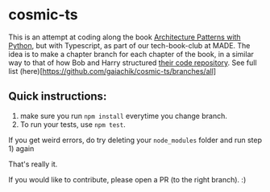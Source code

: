 # cosmic-ts
This is an attempt at coding along the book [Architecture Patterns with Python](https://www.cosmicpython.com/), but with Typescript, as part of our tech-book-club at MADE.
The idea is to make a chapter branch for each chapter of the book, in a similar way to that of how Bob and Harry structured [their code repository](https://github.com/cosmicpython/code).
See full list (here)[https://github.com/gaiachik/cosmic-ts/branches/all]

## Quick instructions:
1) make sure you run `npm install` everytime you change branch.
2) To run your tests, use `npm test`.

If you get weird errors, do try deleting your `node_modules` folder and run step 1) again

That's really it.

If you would like to contribute, please open a PR (to the right branch). :)
